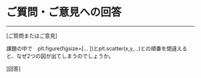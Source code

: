 # ご質問・ご意見への回答
---

[ご質問またはご意見]

課題の中で　plt.figure(figsize=[... ])とplt.scatter(x,y,...)との順番を間違えると、なぜ2つの図が出てしまうのでしょうか。 

[回答]
